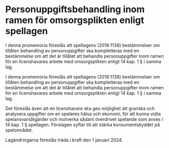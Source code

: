 # Personuppgiftsbehandling inom ramen för omsorgsplikten enligt spellagen

I denna promemoria föreslås att spellagens (2018:1138) bestämmelser om tillåten behandling av personuppgifter ska kompletteras med en bestämmelse om att det är tillåtet att behandla personuppgifter inom ramen för en licenshavares arbete med omsorgsplikten enligt 14 kap. 1 § i samma lag.

I denna promemoria föreslås att spellagens (2018:1138) bestämmelser om tillåten behandling av personuppgifter ska kompletteras med en bestämmelse om att det är tillåtet att behandla personuppgifter inom ramen för en licenshavares arbete med omsorgsplikten enligt 14 kap. 1 § i samma lag.

Det föreslås även att en licenshavare ska ges möjlighet att granska och analysera uppgifter om en spelares hälsa och ekonomi, för att kunna vidta spelansvarsåtgärder och motverka sådant överdrivet spelande som avses i 14 kap. 1 § spellagen. Förslagen syftar till att stärka konsumentskyddet på spelområdet.

Lagändringarna föreslås träda i kraft den 1 januari 2024.
